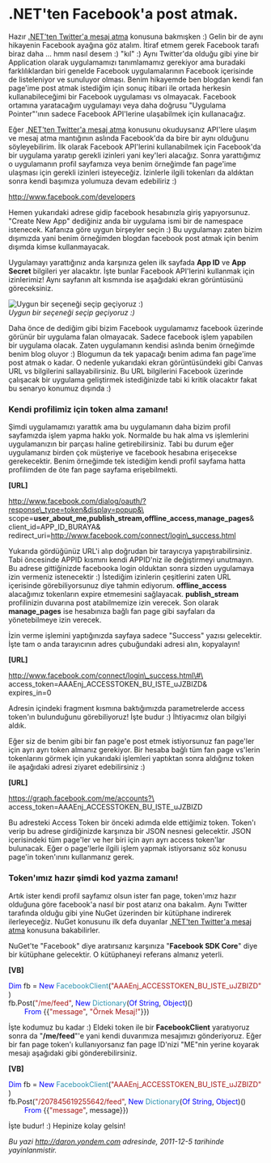 # .NET'ten Facebook'a post atmak. 

Hazır [.NET'ten Twitter'a mesaj
atma](http://daron.yondem.com/tr/post/CS_VB_Twitter_a_mesaj_atmak)
konusuna bakmışken :) Gelin bir de aynı hikayenin Facebook ayağına göz
atalım. İtiraf etmem gerek Facebook tarafı biraz daha ... hmm nasıl
desem :) "kıl" :) Aynı Twitter'da olduğu gibi yine bir Application
olarak uygulamamızı tanımlamamız gerekiyor ama buradaki farklılıklardan
biri genelde Facebook uygulamalarının Facebook içerisinde de
listeleniyor ve sunuluyor olması. Benim hikayemde ben blogdan kendi fan
page'ime post atmak istediğim için sonuç itibari ile ortada herkesin
kullanabileceğimi bir Facebook uygulaması vs olmayacak. Facebook
ortamına yaratacağım uygulamayı veya daha doğrusu "Uygulama
Pointer"'ının sadece Facebook API'lerine ulaşabilmek için kullanacağız.

Eğer [.NET'ten Twitter'a mesaj
atma](http://daron.yondem.com/tr/post/CS_VB_Twitter_a_mesaj_atmak)
konusunu okuduysanız API'lere ulaşım ve mesaj atma mantığının aslında
Facebook'da da bire bir aynı olduğunu söyleyebilirim. İlk olarak
Facebook API'lerini kullanabilmek için Facebook'da bir uygulama yaratıp
gerekli izinleri yani key'leri alacağız. Sonra yarattığımız o
uygulamanın profil sayfamıza veya benim örneğimde fan page'ime ulaşması
için gerekli izinleri isteyeceğiz. İzinlerle ilgili tokenları da
aldıktan sonra kendi başımıza yolumuza devam edebiliriz :)

<http://www.facebook.com/developers>

Hemen yukarıdaki adrese gidip facebook hesabınızla giriş yapıyorsunuz.
"Create New App" dediğiniz anda bir uygulama ismi bir de namespace
istenecek. Kafanıza göre uygun birşeyler seçin :) Bu uygulamayı zaten
bizim dışımızda yani benim örneğimden blogdan facebook post atmak için
benim dışımda kimse kullanmayacak.

Uygulamayı yarattığınız anda karşınıza gelen ilk sayfada **App ID** ve
**App Secret** bilgileri yer alacaktır. İşte bunlar Facebook API'lerini
kullanmak için izinlerimiz! Aynı sayfanın alt kısmında ise aşağıdaki
ekran görüntüsünü göreceksiniz.

![Uygun bir seçeneği seçip geçiyoruz
:)](media/CS_VB_Facebook_a_post_atmak/facebook.gif)\
*Uygun bir seçeneği seçip geçiyoruz :)*

Daha önce de dediğim gibi bizim Facebook uygulamamız facebook üzerinde
görünür bir uygulama falan olmayacak. Sadece facebook işlem yapabilen
bir uygulama olacak. Zaten uygulamanın kendisi aslında benim örneğimde
benim blog oluyor :) Blogumun da tek yapacağı benim adıma fan page'ime
post atmak o kadar. O nedenle yukarıdaki ekran görüntüsündeki gibi
Canvas URL vs bilgilerini sallayabilirsiniz. Bu URL bilgilerini Facebook
üzerinde çalışacak bir uygulama geliştirmek istediğinizde tabi ki kritik
olacaktır fakat bu senaryo konumuz dışında :)

### Kendi profilimiz için token alma zamanı!  

Şimdi uygulamamızı yarattık ama bu uygulamanın daha bizim profil
sayfamızda işlem yapma hakkı yok. Normalde bu hak alma vs işlemlerini
uygulamanızın bir parçası haline getirebilirsiniz. Tabi bu durum eğer
uygulamanız birden çok müşteriye ve facebook hesabına erişecekse
gerekecektir. Benim örneğimde tek istediğim kendi profil sayfama hatta
profilimden de öte fan page sayfama erişebilmekti.

**[URL]**

http://www.facebook.com/dialog/oauth/?response\_type=token&display=popup&\
scope=**user\_about\_me,publish\_stream,offline\_access,manage\_pages**&\
client\_id=APP\_ID\_BURAYA&\
redirect\_uri=http://www.facebook.com/connect/login\_success.html

Yukarıda gördüğünüz URL'i alıp doğrudan bir tarayıcıya
yapıştırabilirsiniz. Tabi öncesinde APPID kısmını kendi APPID'niz ile
değiştirmeyi unutmayın. Bu adrese gittiğinizde facebooka login olduktan
sonra sizden uygulamaya izin vermeniz istenecektir :) İstediğim
izinlerin çeşitlerini zaten URL içerisinde görebiliyorsunuz diye tahmin
ediyorum. **offline\_access** alacağımız tokenların expire etmemesini
sağlayacak. **publish\_stream** profilinizin duvarına post atabilmemize
izin verecek. Son olarak **manage\_pages** ise hesabınıza bağlı fan page
gibi sayfaları da yönetebilmeye izin verecek.

İzin verme işlemini yaptığınızda sayfaya sadece "Success" yazısı
gelecektir. İşte tam o anda tarayıcının adres çubuğundaki adresi alın,
kopyalayın!

**[URL]**

http://www.facebook.com/connect/login\_success.html\#\
 access\_token=AAAEnj\_ACCESSTOKEN\_BU\_ISTE\_uJZBIZD&\
expires\_in=0

Adresin içindeki fragment kısmına baktığımızda parametrelerde access
token'ın bulunduğunu görebiliyoruz! İşte budur :) İhtiyacımız olan
bilgiyi aldık.

Eğer siz de benim gibi bir fan page'e post etmek istiyorsunuz fan
page'ler için ayrı ayrı token almanız gerekiyor. Bir hesaba bağlı tüm
fan page vs'lerin tokenlarını görmek için yukarıdaki işlemleri yaptıktan
sonra aldığınız token ile aşağıdaki adresi ziyaret edebilirsiniz :)

**[URL]**

https://graph.facebook.com/me/accounts?\
access\_token=AAAEnj\_ACCESSTOKEN\_BU\_ISTE\_uJZBIZD

Bu adresteki Access Token bir önceki adımda elde ettiğimiz token.
Token'ı verip bu adrese girdiğinizde karşınıza bir JSON nesnesi
gelecektir. JSON içerisindeki tüm page'ler ve her biri için ayrı ayrı
access token'lar bulunacak. Eğer o page'lerle ilgili işlem yapmak
istiyorsanız söz konusu page'in token'ınını kullanmanız gerek.

### Token'ımız hazır şimdi kod yazma zamanı!  

Artık ister kendi profil sayfamız olsun ister fan page, token'ımız hazır
olduğuna göre facebook'a nasıl bir post atarız ona bakalım. Aynı Twitter
tarafında olduğu gibi yine NuGet üzerinden bir kütüphane indirerek
ilerleyeceğiz. NuGet konusunu ilk defa duyanlar [.NET'ten Twitter'a
mesaj atma](http://daron.yondem.com/tr/post/CS_VB_Twitter_a_mesaj_atmak)
konusuna bakabilirler.

NuGet'te "Facebook" diye aratırsanız karşınıza "**Facebook SDK Core**"
diye bir kütüphane gelecektir. O kütüphaneyi referans almanız yeterli.

**[VB]**

<span style="color:blue;">Dim</span> fb = <span
style="color:blue;">New</span> <span
style="color:#2b91af;">FacebookClient</span>(<span
style="color:#a31515;">"AAAEnj\_ACCESSTOKEN\_BU\_ISTE\_uJZBIZD"</span>)\
 fb.Post(<span style="color:#a31515;">"/me/feed"</span>, <span
style="color:blue;">New</span> <span
style="color:#2b91af;">Dictionary</span>(<span
style="color:blue;">Of</span> <span
style="color:blue;">String</span>, <span
style="color:blue;">Object</span>)() <span style="color:blue;">\
        From</span> {{<span
style="color:#a31515;">"message"</span>, <span
style="color:#a31515;">"Örnek Mesaj!"</span>}})

İşte kodumuz bu kadar :) Eldeki token ile bir **FacebookClient**
yaratıyoruz sonra da "**/me/feed**"'e yani kendi duvarımıza mesajımızı
gönderiyoruz. Eğer bir fan page token'ı kullanıyorsanız fan page ID'nizi
"ME"nin yerine koyarak mesajı aşağıdaki gibi gönderebilirsiniz.

**[VB]**

<span style="color:blue;">Dim</span> fb = <span
style="color:blue;">New</span> <span
style="color:#2b91af;">FacebookClient</span>(<span
style="color:#a31515;">"AAAEnj\_ACCESSTOKEN\_BU\_ISTE\_uJZBIZD"</span>)\
 fb.Post(<span
style="color:#a31515;">"/207845619255642/feed"</span>, <span
style="color:blue;">New</span> <span
style="color:#2b91af;">Dictionary</span>(<span
style="color:blue;">Of</span> <span
style="color:blue;">String</span>, <span
style="color:blue;">Object</span>)() <span style="color:blue;">\
        From</span> {{<span
style="color:#a31515;">"message"</span>, message}})

İşte budur! :) Hepinize kolay gelsin!


*Bu yazi http://daron.yondem.com adresinde, 2011-12-5 tarihinde yayinlanmistir.*